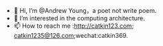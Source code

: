 - 👋 Hi, I’m @Andrew Young，a poet not write poem.
- 👀 I’m interested in the computing architecture.
- 📫 How to reach me :http://catkin123.com; catkin1235@126.com;wechat:catkin369.
